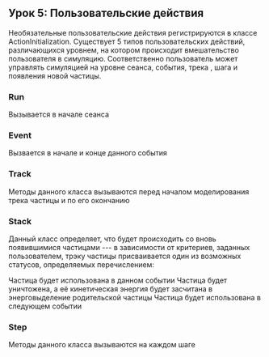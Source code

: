 ## Урок 5: Пользовательские действия
Необязательные пользовательские действия регистрируются в классе ActionInitialization. Существует 5 типов пользовательских действий, различающихся уровнем, на котором происходит вмешательство пользователя в симуляцию. Соответственно пользователь может управлять симуляцией на уровне сеанса, события, трека , шага и появления новой частицы.

### Run
Вызывается в начале сеанса

### Event
Вызвается в начале и конце данного события

### Track
Методы данного класса вызываются перед началом моделирования трека частицы и по его окончанию

### Stack
Данный класс определяет, что будет происходить со вновь появившимися частицами --- в зависимости от критериев, заданных пользователем, трэку частицы присваивается один из возможных статусов, определяемых перечислением: 

Частица будет использована в данном событии
Частица будет уничтожена, а её кинетическая энергия будет засчитана в энерговыделение родительской частицы
Частица будет использована в следующем событии
 

### Step

Методы данного класса вызываются на каждом шаге

